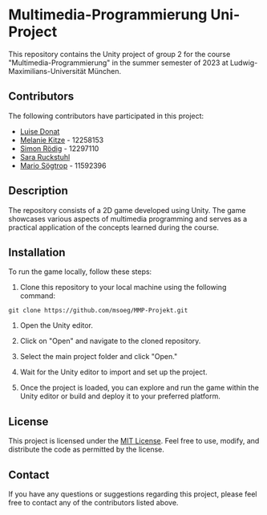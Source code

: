 # Multimedia-Programmierung Uni-Project

This repository contains the Unity project of group 2 for the course "Multimedia-Programmierung" in the summer semester of 2023 at Ludwig-Maximilians-Universität München.

## Contributors

The following contributors have participated in this project:

- [Luise Donat](https://github.com/luisedonat)
- [Melanie Kitze](https://github.com/EmlMeml) - 12258153
- [Simon Rödig](https://github.com/simonroedig) - 12297110
- [Sara Ruckstuhl](https://github.com/Ruckster00)
- [Mario Sögtrop](https://github.com/msoeg) - 11592396

## Description

The repository consists of a 2D game developed using Unity. The game showcases various aspects of multimedia programming and serves as a practical application of the concepts learned during the course.

## Installation

To run the game locally, follow these steps:

1. Clone this repository to your local machine using the following command:

```git clone https://github.com/msoeg/MMP-Projekt.git```


1. Open the Unity editor.

2. Click on "Open" and navigate to the cloned repository.

3. Select the main project folder and click "Open."

4. Wait for the Unity editor to import and set up the project.

5. Once the project is loaded, you can explore and run the game within the Unity editor or build and deploy it to your preferred platform.

## License

This project is licensed under the [MIT License](LICENSE). Feel free to use, modify, and distribute the code as permitted by the license.

## Contact

If you have any questions or suggestions regarding this project, please feel free to contact any of the contributors listed above.
